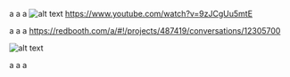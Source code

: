 a
a
a
![alt text](http://media.giphy.com/media/85QAUnf0bzsbe/giphy.gif "Logo Title Text 1")
https://www.youtube.com/watch?v=9zJCgUu5mtE

a
a
a
https://redbooth.com/a/#!/projects/487419/conversations/12305700

![alt text](http://media.giphy.com/media/85QAUnf0bzsbe/giphy.gif "Logo Title Text 1")

a
a
a
